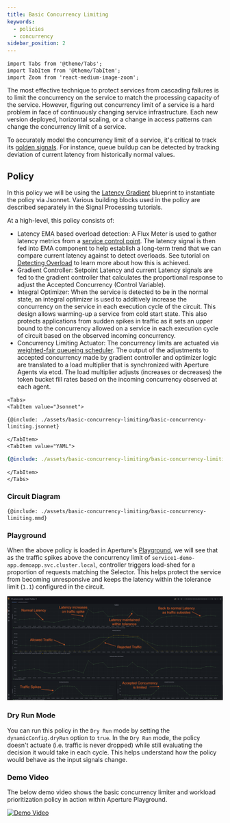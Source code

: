 ```yaml
---
title: Basic Concurrency Limiting
keywords:
  - policies
  - concurrency
sidebar_position: 2
---
```


```mdx-code-block
import Tabs from '@theme/Tabs';
import TabItem from '@theme/TabItem';
import Zoom from 'react-medium-image-zoom';
```

The most effective technique to protect services from cascading failures is to
limit the concurrency on the service to match the processing capacity of the
service. However, figuring out concurrency limit of a service is a hard problem
in face of continuously changing service infrastructure. Each new version
deployed, horizontal scaling, or a change in access patterns can change the
concurrency limit of a service.

To accurately model the concurrency limit of a service, it's critical to track
its
[golden signals](https://sre.google/sre-book/monitoring-distributed-systems/#xref_monitoring_golden-signals).
For instance, queue buildup can be detected by tracking deviation of current
latency from historically normal values.

## Policy

In this policy we will be using the
[Latency Gradient](https://github.com/fluxninja/aperture/tree/main/blueprints/lib/1.0/blueprints/latency-gradient)
blueprint to instantiate the policy via Jsonnet. Various building blocks used in
the policy are described separately in the Signal Processing tutorials.

At a high-level, this policy consists of:

- Latency EMA based overload detection: A Flux Meter is used to gather latency
  metrics from a [service control point](/concepts/flow-control/selector.md).
  The latency signal is then fed into EMA component to help establish a
  long-term trend that we can compare current latency against to detect
  overloads. See tutorial on
  [Detecting Overload](/tutorials/signal-processing/detecting-overload.md) to
  learn more about how this is achieved.
- Gradient Controller: Setpoint Latency and current Latency signals are fed to
  the gradient controller that calculates the proportional response to adjust
  the Accepted Concurrency (Control Variable).
- Integral Optimizer: When the service is detected to be in the normal state, an
  integral optimizer is used to additively increase the concurrency on the
  service in each execution cycle of the circuit. This design allows warming-up
  a service from cold start state. This also protects applications from sudden
  spikes in traffic as it sets an upper bound to the concurrency allowed on a
  service in each execution cycle of circuit based on the observed incoming
  concurrency.
- Concurrency Limiting Actuator: The concurrency limits are actuated via
  [weighted-fair queueing scheduler](/concepts/flow-control/concurrency-limiter.md).
  The output of the adjustments to accepted concurrency made by gradient
  controller and optimizer logic are translated to a load multiplier that is
  synchronized with Aperture Agents via etcd. The load multiplier adjusts
  (increases or decreases) the token bucket fill rates based on the incoming
  concurrency observed at each agent.

```mdx-code-block
<Tabs>
<TabItem value="Jsonnet">
```

```jsonnet
{@include: ./assets/basic-concurrency-limiting/basic-concurrency-limiting.jsonnet}
```

```mdx-code-block
</TabItem>
<TabItem value="YAML">
```

```yaml
{@include: ./assets/basic-concurrency-limiting/basic-concurrency-limiting.yaml}
```

```mdx-code-block
</TabItem>
</Tabs>
```

### Circuit Diagram

<Zoom>

```mermaid
{@include: ./assets/basic-concurrency-limiting/basic-concurrency-limiting.mmd}
```

</Zoom>

### Playground

When the above policy is loaded in Aperture's
[Playground](/get-started/playground.md), we will see that as the traffic spikes
above the concurrency limit of `service1-demo-app.demoapp.svc.cluster.local`,
controller triggers load-shed for a proportion of requests matching the
Selector. This helps protect the service from becoming unresponsive and keeps
the latency within the tolerance limit (`1.1`) configured in the circuit.

<Zoom>

![Basic Concurrency Limiting](./assets/basic-concurrency-limiting/basic-concurrency-limiting-playground.png)

</Zoom>

### Dry Run Mode

You can run this policy in the `Dry Run` mode by setting the
`dynamicConfig.dryRun` option to `true`. In the `Dry Run` mode, the policy
doesn't actuate (i.e. traffic is never dropped) while still evaluating the
decision it would take in each cycle. This helps understand how the policy would
behave as the input signals change.

### Demo Video

The below demo video shows the basic concurrency limiter and workload
prioritization policy in action within Aperture Playground.

[![Demo Video](https://img.youtube.com/vi/m070bAvrDHM/0.jpg)](https://www.youtube.com/watch?v=m070bAvrDHM)
